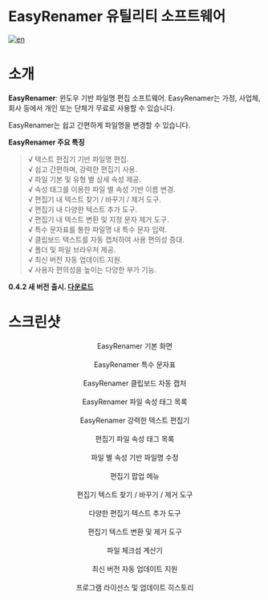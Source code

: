 # EasyRenamer 유틸리티 소프트웨어
[![en](https://img.shields.io/badge/language-english-green.svg)](https://github.com/swengkr/EasyRenamer)

소개
====

**EasyRenamer**: 윈도우 기반 파일명 편집 소프트웨어. EasyRenamer는 가정, 사업체, 회사 등에서 개인 또는 단체가 무료로 사용할 수 있습니다.

EasyRenamer는 쉽고 간편하게 파일명을 변경할 수 있습니다.

**EasyRenamer 주요 특징**

> √ 텍스트 편집기 기반 파일명 편집.<br>
> √ 쉽고 간편하며, 강력한 편집기 사용.<br>
> √ 파일 기본 및 유형 별 상세 속성 제공.<br>
> √ 속성 태그를 이용한 파일 별 속성 기반 이름 변경.<br>
> √ 편집기 내 텍스트 찾기 / 바꾸기 / 제거 도구.<br>
> √ 편집기 내 다양한 텍스트 추가 도구.<br>
> √ 편집기 내 텍스트 변환 및 지정 문자 제거 도구.<br>
> √ 특수 문자표를 통한 파일명 내 특수 문자 입력.<br>
> √ 클립보드 텍스트를 자동 캡처하여 사용 편의성 증대.<br>
> √ 폴더 및 파일 브라우저 제공.<br>
> √ 최신 버전 자동 업데이트 지원.<br>
> √ 사용자 편의성을 높이는 다양한 부가 기능.<br>

**0.4.2 새 버전 출시. [다운로드](https://raw.githubusercontent.com/swengkr/EasyRenamer/main/update/packages/EasyRenamerSetup_0.4.2.14.zip "Download")**

스크린샷
========
<p align="center">
  <img alt="" title="EasyRenamer main screen" src="https://raw.githubusercontent.com/swengkr/EasyRenamer/main/images/readme/kr/1.png"><br>
  EasyRenamer 기본 화면<br><br>
  <img alt="" title="EasyRenamer special character map" src="https://raw.githubusercontent.com/swengkr/EasyRenamer/main/images/readme/kr/2.png"><br>
  EasyRenamer 특수 문자표<br><br>
  <img alt="" title="EasyRenamer clipboard auto capture" src="https://raw.githubusercontent.com/swengkr/EasyRenamer/main/images/readme/kr/3.png"><br>
  EasyRenamer 클립보드 자동 캡처<br><br>
  <img alt="" title="EasyRenamer text editor" src="https://raw.githubusercontent.com/swengkr/EasyRenamer/main/images/readme/kr/4.png"><br>
  EasyRenamer 파일 속성 태그 목록<br><br>
  <img alt="" title="EasyRenamer text editor" src="https://raw.githubusercontent.com/swengkr/EasyRenamer/main/images/readme/kr/5.png"><br>
  EasyRenamer 강력한 텍스트 편집기<br><br>
  <img alt="" title="Editor File Property Tag List" src="https://raw.githubusercontent.com/swengkr/EasyRenamer/main/images/readme/kr/6.png"><br>
  편집기 파일 속성 태그 목록<br><br>
  <img alt="" title="Edit filenames based on file property" src="https://raw.githubusercontent.com/swengkr/EasyRenamer/main/images/readme/kr/7.png"><br>
  파일 별 속성 기반 파일명 수정<br><br>
  <img alt="" title="Editor pop-up menu" src="https://raw.githubusercontent.com/swengkr/EasyRenamer/main/images/readme/kr/8.png"><br>
  편집기 팝업 메뉴<br><br>
  <img alt="" title="Editor text find/replace/remove tool" src="https://raw.githubusercontent.com/swengkr/EasyRenamer/main/images/readme/kr/9.png"><br>
  편집기 텍스트 찾기 / 바꾸기 / 제거 도구<br><br>
  <img alt="" title="Various editor text addition tools" src="https://raw.githubusercontent.com/swengkr/EasyRenamer/main/images/readme/kr/10.png"><br>
  다양한 편집기 텍스트 추가 도구<br><br>
  <img alt="" title="Editor text conversion and removal tool" src="https://raw.githubusercontent.com/swengkr/EasyRenamer/main/images/readme/kr/11.png"><br>
  편집기 텍스트 변환 및 제거 도구<br><br>
  <img alt="" title="File Checksum Calculator" src="https://raw.githubusercontent.com/swengkr/EasyRenamer/main/images/readme/kr/12.png"><br>
  파일 체크섬 계산기<br><br>
  <img alt="" title="Support for automatic update to the latest version" src="https://raw.githubusercontent.com/swengkr/EasyRenamer/main/images/readme/kr/13.png"><br>
  최신 버전 자동 업데이트 지원<br><br>
  <img alt="" title="About Program License and Update History" src="https://raw.githubusercontent.com/swengkr/EasyRenamer/main/images/readme/kr/14.png"><br>
  프로그램 라이선스 및 업데이트 히스토리<br><br>
</p>
